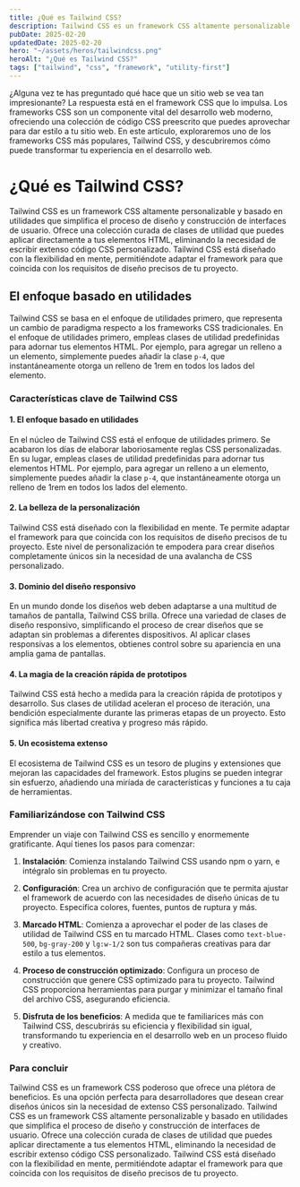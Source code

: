```yaml
---
title: ¿Qué es Tailwind CSS?
description: Tailwind CSS es un framework CSS altamente personalizable y basado en utilidades que simplifica el proceso de diseño y construcción de interfaces de usuario.
pubDate: 2025-02-20
updatedDate: 2025-02-20
hero: "~/assets/heros/tailwindcss.png"
heroAlt: "¿Qué es Tailwind CSS?"
tags: ["tailwind", "css", "framework", "utility-first"]
---
```


¿Alguna vez te has preguntado qué hace que un sitio web se vea tan impresionante? La respuesta está en el framework CSS que lo impulsa. Los frameworks CSS son un componente vital del desarrollo web moderno, ofreciendo una colección de código CSS preescrito que puedes aprovechar para dar estilo a tu sitio web. En este artículo, exploraremos uno de los frameworks CSS más populares, Tailwind CSS, y descubriremos cómo puede transformar tu experiencia en el desarrollo web.

# ¿Qué es Tailwind CSS?

Tailwind CSS es un framework CSS altamente personalizable y basado en utilidades que simplifica el proceso de diseño y construcción de interfaces de usuario. Ofrece una colección curada de clases de utilidad que puedes aplicar directamente a tus elementos HTML, eliminando la necesidad de escribir extenso código CSS personalizado. Tailwind CSS está diseñado con la flexibilidad en mente, permitiéndote adaptar el framework para que coincida con los requisitos de diseño precisos de tu proyecto.

## El enfoque basado en utilidades

Tailwind CSS se basa en el enfoque de utilidades primero, que representa un cambio de paradigma respecto a los frameworks CSS tradicionales. En el enfoque de utilidades primero, empleas clases de utilidad predefinidas para adornar tus elementos HTML. Por ejemplo, para agregar un relleno a un elemento, simplemente puedes añadir la clase `p-4`, que instantáneamente otorga un relleno de 1rem en todos los lados del elemento.

### Características clave de Tailwind CSS

#### 1. El enfoque basado en utilidades

En el núcleo de Tailwind CSS está el enfoque de utilidades primero. Se acabaron los días de elaborar laboriosamente reglas CSS personalizadas. En su lugar, empleas clases de utilidad predefinidas para adornar tus elementos HTML. Por ejemplo, para agregar un relleno a un elemento, simplemente puedes añadir la clase `p-4`, que instantáneamente otorga un relleno de 1rem en todos los lados del elemento.

#### 2. La belleza de la personalización

Tailwind CSS está diseñado con la flexibilidad en mente. Te permite adaptar el framework para que coincida con los requisitos de diseño precisos de tu proyecto. Este nivel de personalización te empodera para crear diseños completamente únicos sin la necesidad de una avalancha de CSS personalizado.

#### 3. Dominio del diseño responsivo

En un mundo donde los diseños web deben adaptarse a una multitud de tamaños de pantalla, Tailwind CSS brilla. Ofrece una variedad de clases de diseño responsivo, simplificando el proceso de crear diseños que se adaptan sin problemas a diferentes dispositivos. Al aplicar clases responsivas a los elementos, obtienes control sobre su apariencia en una amplia gama de pantallas.

#### 4. La magia de la creación rápida de prototipos

Tailwind CSS está hecho a medida para la creación rápida de prototipos y desarrollo. Sus clases de utilidad aceleran el proceso de iteración, una bendición especialmente durante las primeras etapas de un proyecto. Esto significa más libertad creativa y progreso más rápido.

#### 5. Un ecosistema extenso

El ecosistema de Tailwind CSS es un tesoro de plugins y extensiones que mejoran las capacidades del framework. Estos plugins se pueden integrar sin esfuerzo, añadiendo una miríada de características y funciones a tu caja de herramientas.

### Familiarizándose con Tailwind CSS

Emprender un viaje con Tailwind CSS es sencillo y enormemente gratificante. Aquí tienes los pasos para comenzar:

1. **Instalación**: Comienza instalando Tailwind CSS usando npm o yarn, e intégralo sin problemas en tu proyecto.

2. **Configuración**: Crea un archivo de configuración que te permita ajustar el framework de acuerdo con las necesidades de diseño únicas de tu proyecto. Especifica colores, fuentes, puntos de ruptura y más.

3. **Marcado HTML**: Comienza a aprovechar el poder de las clases de utilidad de Tailwind CSS en tu marcado HTML. Clases como `text-blue-500`, `bg-gray-200` y `lg:w-1/2` son tus compañeras creativas para dar estilo a tus elementos.

4. **Proceso de construcción optimizado**: Configura un proceso de construcción que genere CSS optimizado para tu proyecto. Tailwind CSS proporciona herramientas para purgar y minimizar el tamaño final del archivo CSS, asegurando eficiencia.

5. **Disfruta de los beneficios**: A medida que te familiarices más con Tailwind CSS, descubrirás su eficiencia y flexibilidad sin igual, transformando tu experiencia en el desarrollo web en un proceso fluido y creativo.

### Para concluir

Tailwind CSS es un framework CSS poderoso que ofrece una plétora de beneficios. Es una opción perfecta para desarrolladores que desean crear diseños únicos sin la necesidad de extenso CSS personalizado. Tailwind CSS es un framework CSS altamente personalizable y basado en utilidades que simplifica el proceso de diseño y construcción de interfaces de usuario. Ofrece una colección curada de clases de utilidad que puedes aplicar directamente a tus elementos HTML, eliminando la necesidad de escribir extenso código CSS personalizado. Tailwind CSS está diseñado con la flexibilidad en mente, permitiéndote adaptar el framework para que coincida con los requisitos de diseño precisos de tu proyecto.